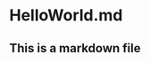 HelloWorld.md
========================================================


## This is a markdown file
